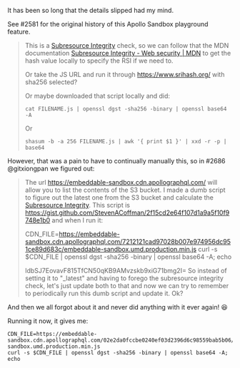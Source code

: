 It has been so long that the details slipped had my mind.

See #2581 for the original history of this Apollo Sandbox playground feature.

> This is a [Subresource Integrity](https://developer.mozilla.org/en-US/docs/Web/Security/Subresource_Integrity) check, so we can follow that the MDN documentation [Subresource Integrity - Web security | MDN](https://developer.mozilla.org/en-US/docs/Web/Security/Subresource_Integrity) to get the hash value locally to specify the RSI if we need to.
> 
> Or take the JS URL and run it through https://www.srihash.org/ with sha256 selected?
> 
> Or maybe downloaded that script locally and did:
> ```
> cat FILENAME.js | openssl dgst -sha256 -binary | openssl base64 -A
> ```
> Or
> ```
> shasum -b -a 256 FILENAME.js | awk '{ print $1 }' | xxd -r -p | base64
> ```
> 

However, that was a pain to have to continually manually this, so in #2686 @gitxiongpan we figured out:

> The url https://embeddable-sandbox.cdn.apollographql.com/ will allow you to list the contents of the S3 bucket. I made a dumb script to figure out the latest one from the S3 bucket and calculate the [Subresource Integrity](https://developer.mozilla.org/en-US/docs/Web/Security/Subresource_Integrity). This script is https://gist.github.com/StevenACoffman/2f15cd2e64f107d1a9a5f10f9748e1b0 and when I run it:
> 
> CDN_FILE=https://embeddable-sandbox.cdn.apollographql.com/7212121cad97028b007e974956dc951ce89d683c/embeddable-sandbox.umd.production.min.js
> curl -s $CDN_FILE | openssl dgst -sha256 -binary | openssl base64 -A; echo
> 
> ldbSJ7EovavF815TfCN50qKB9AMvzskb9xiG71bmg2I=
> So instead of setting it to "_latest" and having to forego the subresource integrity check, let's just update both to that and now we can try to remember to periodically run this dumb script and update it. Ok?

And then we all forgot about it and never did anything with it ever again! 😆 

Running it now, it gives me:
```
CDN_FILE=https://embeddable-sandbox.cdn.apollographql.com/02e2da0fccbe0240ef03d2396d6c98559bab5b06/embeddable-sandbox.umd.production.min.js
curl -s $CDN_FILE | openssl dgst -sha256 -binary | openssl base64 -A; echo
```

